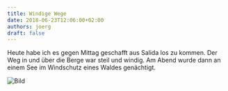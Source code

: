```yaml
---
title: Windige Wege
date: 2018-06-23T12:06:00+02:00
authors: joerg
draft: false
---
```


Heute habe ich es gegen Mittag geschafft aus Salida los zu kommen. Der Weg in und über die Berge war steil und windig. Am Abend wurde dann an einem See im Windschutz eines Waldes genächtigt.


![Bild](/images/OI000562.jpg	"Bild")

